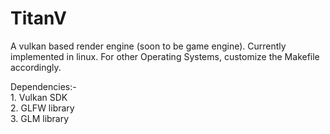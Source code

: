 # TitanV
A vulkan based render engine (soon to be game engine).
Currently implemented in linux.
For other Operating Systems, customize the Makefile accordingly.

Dependencies:-<br />
    1. Vulkan SDK<br />
    2. GLFW library<br />
    3. GLM library<br />